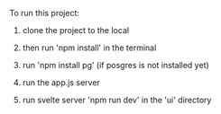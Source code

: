 To run this project:

1) clone the project to the local 

2) then run 'npm install' in the terminal

3) run 'npm install pg' (if posgres is not installed yet)

4) run the app.js server

5) run svelte server 'npm run dev' in the 'ui' directory 
